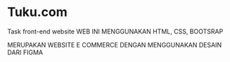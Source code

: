 # Tuku.com
Task front-end website
WEB INI MENGGUNAKAN HTML, CSS, BOOTSRAP

MERUPAKAN WEBSITE E COMMERCE DENGAN MENGGUNAKAN DESAIN DARI FIGMA
